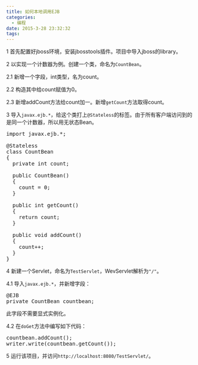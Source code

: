 ```yaml
---
title: 如何本地调用EJB
categories:
  - 编程
date: 2015-3-28 23:32:32
tags:
---
```


1 首先配置好jboss环境，安装jbosstools插件。项目中导入jboss的library。

2 以实现一个计数器为例。创建一个类，命名为`CountBean`。

2.1 新增一个字段，int类型，名为count。

2.2 构造其中给count赋值为0。

2.3 新增addCount方法给count加一。新增`getCount`方法取得count。

<!--more-->

3 导入`javax.ejb.*`，给这个类打上`@Stateless`的标签。由于所有客户端访问到的是同一个计数器，所以用无状态Bean。

<pre>
import javax.ejb.*;

@Stateless
class CountBean
{
  private int count;
  
  public CountBean()
  {
    count = 0;
  }
  
  public int getCount()
  {
    return count;
  }
  
  public void addCount()
  {
    count++;
  }
}
</pre>

4 新建一个Servlet，命名为`TestServlet`，WevServlet解析为`"/"`。

4.1  导入`javax.ejb.*`，并新增字段：

<pre>
@EJB
private CountBean countbean;
</pre>

此字段不需要显式实例化。

4.2 在`doGet`方法中编写如下代码：

<pre>
countbean.addCount();
writer.write(countbean.getCount());
</pre>

5 运行该项目，并访问`http://localhost:8080/TestServlet/`。
